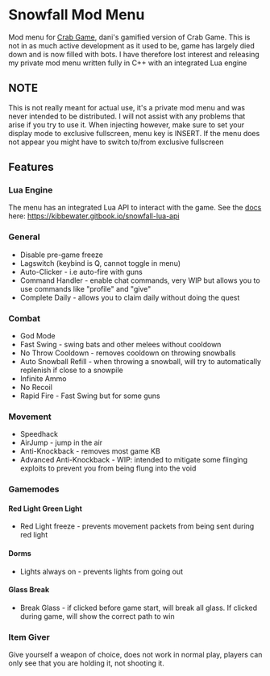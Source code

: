 # Snowfall Mod Menu

Mod menu for [Crab Game](https://store.steampowered.com/app/1782210/Crab_Game/), dani's gamified version of Crab Game.
This is not in as much active development as it used to be, game has largely died down and is now filled with bots. I have therefore lost interest and releasing my private mod menu written fully in C++ with an integrated Lua engine

## NOTE

This is not really meant for actual use, it's a private mod menu and was never intended to be distributed. I will not assist with any problems that arise if you try to use it.
When injecting however, make sure to set your display mode to exclusive fullscreen, menu key is INSERT. If the menu does not appear you might have to switch to/from exclusive fullscreen

## Features

### Lua Engine

The menu has an integrated Lua API to interact with the game. See the [docs](https://kibbewater.gitbook.io/snowfall-lua-api) here:
https://kibbewater.gitbook.io/snowfall-lua-api

### General
* Disable pre-game freeze
* Lagswitch (keybind is Q, cannot toggle in menu)
* Auto-Clicker - i.e auto-fire with guns
* Command Handler - enable chat commands, very WIP but allows you to use commands like "profile" and "give"
* Complete Daily - allows you to claim daily without doing the quest

### Combat
* God Mode
* Fast Swing - swing bats and other melees without cooldown
* No Throw Cooldown - removes cooldown on throwing snowballs
* Auto Snowball Refill - when throwing a snowball, will try to automatically replenish if close to a snowpile
* Infinite Ammo
* No Recoil
* Rapid Fire - Fast Swing but for some guns 

### Movement
* Speedhack
* AirJump - jump in the air
* Anti-Knockback - removes most game KB
* Advanced Anti-Knockback - WIP: intended to mitigate some flinging exploits to prevent you from being flung into the void

### Gamemodes

#### Red Light Green Light
* Red Light freeze - prevents movement packets from being sent during red light

#### Dorms
* Lights always on - prevents lights from going out

#### Glass Break
* Break Glass - if clicked before game start, will break all glass. If clicked during game, will show the correct path to win

### Item Giver
Give yourself a weapon of choice, does not work in normal play, players can only see that you are holding it, not shooting it.
